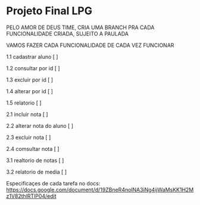 # Projeto Final LPG


PELO AMOR DE DEUS TIME, CRIA UMA BRANCH PRA CADA FUNCIONALIDADE CRIADA, SUJEITO A PAULADA

VAMOS FAZER CADA FUNCIONALIDADE DE CADA VEZ FUNCIONAR


1.1 cadastrar aluno [ ]

1.2 consultar por id [ ]

1.3 excluir por id [ ] 

1.4 alterar por id [ ]

1.5 relatorio [ ]

2.1 incluir nota [ ]

2.2 alterar nota do aluno [ ]

2.3 excluir nota [ ]

2.4 comsultar nota [ ]

3.1 realtorio de notas [ ]

3.2 relatorio de media [ ]


Especificaçes de cada tarefa no docs:
https://docs.google.com/document/d/19ZBneR4nolNA3iNg4ijWaMsKK1H2Mz1V82thlRTlP04/edit
